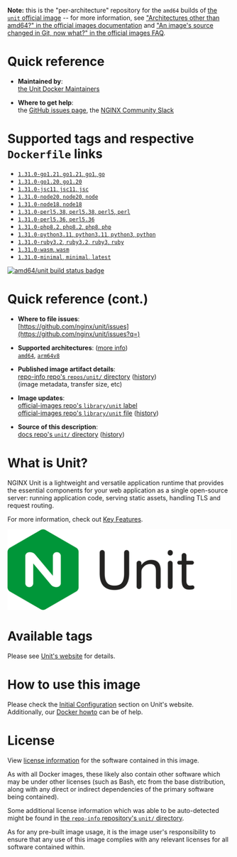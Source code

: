 <!--

********************************************************************************

WARNING:

    DO NOT EDIT "unit/README.md"

    IT IS AUTO-GENERATED

    (from the other files in "unit/" combined with a set of templates)

********************************************************************************

-->

**Note:** this is the "per-architecture" repository for the `amd64` builds of [the `unit` official image](https://hub.docker.com/_/unit) -- for more information, see ["Architectures other than amd64?" in the official images documentation](https://github.com/docker-library/official-images#architectures-other-than-amd64) and ["An image's source changed in Git, now what?" in the official images FAQ](https://github.com/docker-library/faq#an-images-source-changed-in-git-now-what).

# Quick reference

-	**Maintained by**:  
	[the Unit Docker Maintainers](https://github.com/nginx/unit)

-	**Where to get help**:  
	the [GitHub issues page](https://github.com/nginx/unit/issues), the [NGINX Community Slack](https://community.nginx.org/joinslack)

# Supported tags and respective `Dockerfile` links

-	[`1.31.0-go1.21`, `go1.21`, `go1`, `go`](https://github.com/nginx/unit/blob/8c4425ccb9a413e8d0506e0254f0e84bd89a32a6/pkg/docker/Dockerfile.go1.21)
-	[`1.31.0-go1.20`, `go1.20`](https://github.com/nginx/unit/blob/8c4425ccb9a413e8d0506e0254f0e84bd89a32a6/pkg/docker/Dockerfile.go1.20)
-	[`1.31.0-jsc11`, `jsc11`, `jsc`](https://github.com/nginx/unit/blob/8c4425ccb9a413e8d0506e0254f0e84bd89a32a6/pkg/docker/Dockerfile.jsc11)
-	[`1.31.0-node20`, `node20`, `node`](https://github.com/nginx/unit/blob/8c4425ccb9a413e8d0506e0254f0e84bd89a32a6/pkg/docker/Dockerfile.node20)
-	[`1.31.0-node18`, `node18`](https://github.com/nginx/unit/blob/8c4425ccb9a413e8d0506e0254f0e84bd89a32a6/pkg/docker/Dockerfile.node18)
-	[`1.31.0-perl5.38`, `perl5.38`, `perl5`, `perl`](https://github.com/nginx/unit/blob/8c4425ccb9a413e8d0506e0254f0e84bd89a32a6/pkg/docker/Dockerfile.perl5.38)
-	[`1.31.0-perl5.36`, `perl5.36`](https://github.com/nginx/unit/blob/8c4425ccb9a413e8d0506e0254f0e84bd89a32a6/pkg/docker/Dockerfile.perl5.36)
-	[`1.31.0-php8.2`, `php8.2`, `php8`, `php`](https://github.com/nginx/unit/blob/8c4425ccb9a413e8d0506e0254f0e84bd89a32a6/pkg/docker/Dockerfile.php8.2)
-	[`1.31.0-python3.11`, `python3.11`, `python3`, `python`](https://github.com/nginx/unit/blob/8c4425ccb9a413e8d0506e0254f0e84bd89a32a6/pkg/docker/Dockerfile.python3.11)
-	[`1.31.0-ruby3.2`, `ruby3.2`, `ruby3`, `ruby`](https://github.com/nginx/unit/blob/8c4425ccb9a413e8d0506e0254f0e84bd89a32a6/pkg/docker/Dockerfile.ruby3.2)
-	[`1.31.0-wasm`, `wasm`](https://github.com/nginx/unit/blob/8c4425ccb9a413e8d0506e0254f0e84bd89a32a6/pkg/docker/Dockerfile.wasm)
-	[`1.31.0-minimal`, `minimal`, `latest`](https://github.com/nginx/unit/blob/8c4425ccb9a413e8d0506e0254f0e84bd89a32a6/pkg/docker/Dockerfile.minimal)

[![amd64/unit build status badge](https://img.shields.io/jenkins/s/https/doi-janky.infosiftr.net/job/multiarch/job/amd64/job/unit.svg?label=amd64/unit%20%20build%20job)](https://doi-janky.infosiftr.net/job/multiarch/job/amd64/job/unit/)

# Quick reference (cont.)

-	**Where to file issues**:  
	[https://github.com/nginx/unit/issues](https://github.com/nginx/unit/issues?q=)

-	**Supported architectures**: ([more info](https://github.com/docker-library/official-images#architectures-other-than-amd64))  
	[`amd64`](https://hub.docker.com/r/amd64/unit/), [`arm64v8`](https://hub.docker.com/r/arm64v8/unit/)

-	**Published image artifact details**:  
	[repo-info repo's `repos/unit/` directory](https://github.com/docker-library/repo-info/blob/master/repos/unit) ([history](https://github.com/docker-library/repo-info/commits/master/repos/unit))  
	(image metadata, transfer size, etc)

-	**Image updates**:  
	[official-images repo's `library/unit` label](https://github.com/docker-library/official-images/issues?q=label%3Alibrary%2Funit)  
	[official-images repo's `library/unit` file](https://github.com/docker-library/official-images/blob/master/library/unit) ([history](https://github.com/docker-library/official-images/commits/master/library/unit))

-	**Source of this description**:  
	[docs repo's `unit/` directory](https://github.com/docker-library/docs/tree/master/unit) ([history](https://github.com/docker-library/docs/commits/master/unit))

# What is Unit?

NGINX Unit is a lightweight and versatile application runtime that provides the essential components for your web application as a single open-source server: running application code, serving static assets, handling TLS and request routing.

For more information, check out [Key Features](https://unit.nginx.org/keyfeatures).

![logo](https://raw.githubusercontent.com/docker-library/docs/d6e69ebb56fe6890bd6ec587295ff1d67e2849fe/unit/logo.svg?sanitize=true)

# Available tags

Please see [Unit's website](https://unit.nginx.org/installation/#docker-images) for details.

# How to use this image

Please check the [Initial Configuration](https://unit.nginx.org/installation/#initial-configuration) section on Unit's website. Additionally, our [Docker howto](https://unit.nginx.org/howto/docker/) can be of help.

# License

View [license information](https://raw.githubusercontent.com/nginx/unit/master/LICENSE) for the software contained in this image.

As with all Docker images, these likely also contain other software which may be under other licenses (such as Bash, etc from the base distribution, along with any direct or indirect dependencies of the primary software being contained).

Some additional license information which was able to be auto-detected might be found in [the `repo-info` repository's `unit/` directory](https://github.com/docker-library/repo-info/tree/master/repos/unit).

As for any pre-built image usage, it is the image user's responsibility to ensure that any use of this image complies with any relevant licenses for all software contained within.
